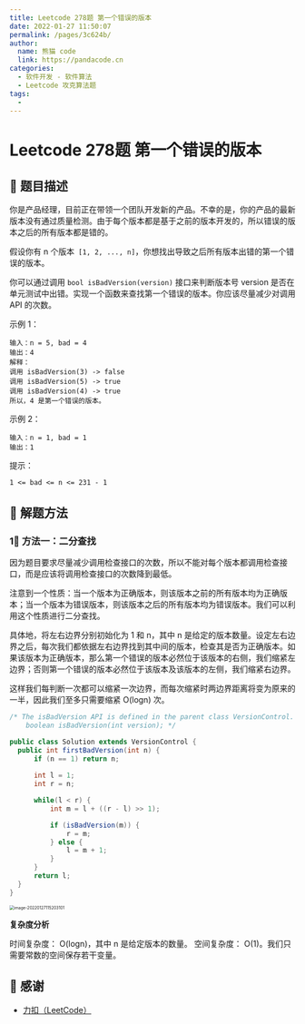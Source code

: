 ```yaml
---
title: Leetcode 278题 第一个错误的版本
date: 2022-01-27 11:50:07
permalink: /pages/3c624b/
author: 
  name: 熊猫 code
  link: https://pandacode.cn
categories: 
  - 软件开发 - 软件算法
  - Leetcode 攻克算法题
tags: 
  - 
---
```


# Leetcode 278题 第一个错误的版本

## 🌟 题目描述

你是产品经理，目前正在带领一个团队开发新的产品。不幸的是，你的产品的最新版本没有通过质量检测。由于每个版本都是基于之前的版本开发的，所以错误的版本之后的所有版本都是错的。

假设你有 n 个版本` [1, 2, ..., n]`，你想找出导致之后所有版本出错的第一个错误的版本。

你可以通过调用 `bool isBadVersion(version)` 接口来判断版本号 version 是否在单元测试中出错。实现一个函数来查找第一个错误的版本。你应该尽量减少对调用 API 的次数。


示例 1：

```
输入：n = 5, bad = 4
输出：4
解释：
调用 isBadVersion(3) -> false 
调用 isBadVersion(5) -> true 
调用 isBadVersion(4) -> true
所以，4 是第一个错误的版本。
```

示例 2：

```
输入：n = 1, bad = 1
输出：1
```


提示：

`1 <= bad <= n <= 231 - 1`

## 🐂 解题方法

### 1⃣️ 方法一：二分查找

因为题目要求尽量减少调用检查接口的次数，所以不能对每个版本都调用检查接口，而是应该将调用检查接口的次数降到最低。

注意到一个性质：当一个版本为正确版本，则该版本之前的所有版本均为正确版本；当一个版本为错误版本，则该版本之后的所有版本均为错误版本。我们可以利用这个性质进行二分查找。

具体地，将左右边界分别初始化为  1 和  n，其中  n 是给定的版本数量。设定左右边界之后，每次我们都依据左右边界找到其中间的版本，检查其是否为正确版本。如果该版本为正确版本，那么第一个错误的版本必然位于该版本的右侧，我们缩紧左边界；否则第一个错误的版本必然位于该版本及该版本的左侧，我们缩紧右边界。

这样我们每判断一次都可以缩紧一次边界，而每次缩紧时两边界距离将变为原来的一半，因此我们至多只需要缩紧  O(logn) 次。

<code-group>
  <code-block title="JAVA 二分查找" active>

  ```java
/* The isBadVersion API is defined in the parent class VersionControl.
      boolean isBadVersion(int version); */

public class Solution extends VersionControl {
    public int firstBadVersion(int n) {
        if (n == 1) return n;
        
        int l = 1; 
        int r = n;

        while(l < r) {
            int m = l + ((r - l) >> 1);

            if (isBadVersion(m)) {
                r = m;
            } else {
                l = m + 1;
            }
        }
        return l;
    }
}
  ```

</code-block>
</code-group>

<img src="https://file.pandacode.cn/blog/202201271524785.png" alt="image-20220127115203101" style="zoom:50%;" />

**复杂度分析**

时间复杂度： O(logn)，其中  n 是给定版本的数量。
空间复杂度： O(1)。我们只需要常数的空间保存若干变量。

## 🙏 感谢

- [力扣（LeetCode）](https://leetcode-cn.com/)
